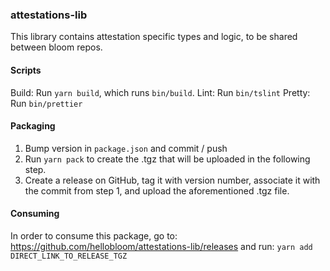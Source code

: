 ### attestations-lib

This library contains attestation specific types and logic, to be shared between
bloom repos.

#### Scripts

Build: Run `yarn build`, which runs `bin/build`.
Lint: Run `bin/tslint`
Pretty: Run `bin/prettier`

#### Packaging
1. Bump version in `package.json` and commit / push
2. Run `yarn pack` to create the .tgz that will be uploaded in the following step.
2. Create a release on GitHub, tag it with version number, associate it with the commit from step 1, and upload the aforementioned .tgz file. 

#### Consuming

In order to consume this package, go to: https://github.com/hellobloom/attestations-lib/releases
and run: `yarn add DIRECT_LINK_TO_RELEASE_TGZ`
